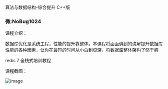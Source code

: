 算法与数据结构-综合提升 C++版


### 微:NoBug1024 


课程介绍：

数据库优化是系统工程，性能的提升靠整体。本课程将面面俱到的讲解提升数据库性能的各种因素，让你在最短的时间从小白到资深，将数据库整体架构了然于胸

redis 7 全栈式培训教程

课程截图：

![image]([https://leepoo.top/img/1634221977356.png](https://leepoo.top/img/1634222650333.png))
